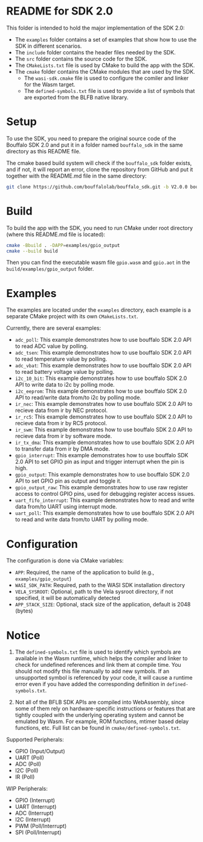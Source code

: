 # README for SDK 2.0

This folder is intended to hold the major implementation of the SDK 2.0:
- The `examples` folder contains a set of examples that show how to use the SDK in different scenarios.
- The `include` folder contains the header files needed by the SDK.
- The `src` folder contains the source code for the SDK.
- The `CMakeLists.txt` file is used by CMake to build the app with the SDK.
- The `cmake` folder contains the CMake modules that are used by the SDK.
  - The `wasi-sdk.cmake` file is used to configure the comiler and linker for the Wasm target.
  - The `defined-symbols.txt` file is used to provide a list of symbols that are exported from the BLFB native library.

# Setup

To use the SDK, you need to prepare the original source code of the Bouffalo SDK 2.0 and put it in a folder named `bouffalo_sdk`
in the same directory as this README file.

The cmake based build system will check if the `bouffalo_sdk` folder exists, and if not, it will report an error,
clone the repository from GitHub and put it together with the README.md file in the same directory:

```bash
git clone https://github.com/bouffalolab/bouffalo_sdk.git -b V2.0.0 bouffalo_sdk
```

# Build

To build the app with the SDK, you need to run CMake under root directory (where this README.md file is located):

```bash
cmake -Bbuild . -DAPP=examples/gpio_output
cmake --build build
```

Then you can find the executable wasm file `gpio.wasm` and `gpio.aot` in the `build/examples/gpio_output` folder.

# Examples

The examples are located under the `examples` directory, each example is a separate CMake project with its own `CMakeLists.txt`.

Currently, there are several examples:
- `adc_poll`: This example demonstrates how to use bouffalo SDK 2.0 API to read ADC value by polling.
- `adc_tsen`: This example demonstrates how to use bouffalo SDK 2.0 API to read temperature value by polling.
- `adc_vbat`: This example demonstrates how to use bouffalo SDK 2.0 API to read battery voltage value by polling.
- `i2c_10_bit`: This example demonstrates how to use bouffalo SDK 2.0 API to write data to i2c by polling mode.
- `i2c_eeprom`: This example demonstrates how to use bouffalo SDK 2.0 API to read/write data from/to i2c by polling mode.
- `ir_nec`: This example demonstrates how to use bouffalo SDK 2.0 API to recieve data from ir by NEC protocol.
- `ir_rc5`: This example demonstrates how to use bouffalo SDK 2.0 API to recieve data from ir by RC5 protocol.
- `ir_swm`: This example demonstrates how to use bouffalo SDK 2.0 API to recieve data from ir by software mode.
- `ir_tx_dma`: This example demonstrates how to use bouffalo SDK 2.0 API to transfer data from ir by DMA mode.
- `gpio_interrupt`: This example demonstrates how to use bouffalo SDK 2.0 API to set GPIO pin as input and trigger interrupt when the pin is high.
- `gpio_output`: This example demonstrates how to use bouffalo SDK 2.0 API to set GPIO pin as output and toggle it.
- `gpio_output_raw`: This example demonstrates how to use raw register access to control GPIO pins, used for debugging register access issues.
- `uart_fifo_interrupt`: This example demonstrates how to read and write data from/to UART using interrupt mode.
- `uart_poll`: This example demonstrates how to use bouffalo SDK 2.0 API to read and write data from/to UART by polling mode.

# Configuration

The configuration is done via CMake variables:
- `APP`: Required, the name of the application to build (e.g., `examples/gpio_output`)
- `WASI_SDK_PATH`: Required, path to the WASI SDK installation directory
- `VELA_SYSROOT`: Optional, path to the Vela sysroot directory, if not specified, it will be automatically detected
- `APP_STACK_SIZE`: Optional, stack size of the application, default is 2048 (bytes)

# Notice

1. The `defined-symbols.txt` file is used to identify which symbols are available in the Wasm runtime, which helps the compiler and linker to check for undefined references and link them at compile time. You should not modify this file manually to add new symbols. If an unsupported symbol is referenced by your code, it will cause a runtime error even if you have added the corresponding definition in `defined-symbols.txt`.

2. Not all of the BFLB SDK APIs are compiled into WebAssembly, since some of them rely on hardware-specific instructions or features that are tightly coupled with the underlying operating system and cannot be emulated by Wasm. For example, ROM functions, mtimer based delay functions, etc. Full list can be found in `cmake/defined-symbols.txt`.

Supported Peripherals:
- GPIO (Input/Output)
- UART (Poll)
- ADC (Poll)
- I2C (Poll)
- IR (Poll)

WIP Peripherals:
- GPIO (Interrupt)
- UART (Interrupt)
- ADC (Interrupt)
- I2C (Interrupt)
- PWM (Poll/Interrupt)
- SPI (Poll/Interrupt)
